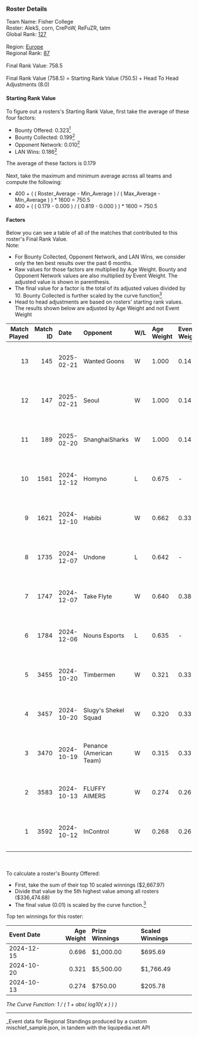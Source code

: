 ### Roster Details<br />
Team Name: Fisher College<br />
Roster: AlekS, corn, CrePoW, ReFuZR, tatm<br />
Global Rank: [127](../../standings_global_2025_03_01.md)<br />
<br />
Region: [Europe]( ../../standings_europe_2025_03_01.md)<br />
Regional Rank: [87]( ../../standings_europe_2025_03_01.md)<br />
<br />
Final Rank Value:  758.5<br />
<br />
Final Rank Value (758.5) = Starting Rank Value (750.5) + Head To Head Adjustments (8.0)<br />

#### Starting Rank Value<br />
To figure out a rosters's Starting Rank Value, first take the average of these four factors:<br />
- Bounty Offered: 0.323[<sup>1</sup>](#table2)
- Bounty Collected: 0.199[<sup>2</sup>](#table1)
- Opponent Network: 0.010[<sup>2</sup>](#table1)
- LAN Wins: 0.186[<sup>2</sup>](#table1)

The average of these factors is 0.179<br />
<br />
Next, take the maximum and minimum average across all teams and compute the following:<br />
- 400 + ( ( Roster_Average - Min_Average ) / ( Max_Average - Min_Average ) ) * 1600 = 750.5
- 400 + ( ( 0.179 - 0.000 ) / ( 0.819 - 0.000 ) ) * 1600 = 750.5


#### Factors<br />
Below you can see a table of all of the matches that contributed to this roster's Final Rank Value.<br />
Note:<br />

- For Bounty Collected, Opponent Network, and LAN Wins, we consider only the ten best results over the past 6 months.
- Raw values for those factors are multiplied by Age Weight. Bounty and Opponent Network values are also multiplied by Event Weight. The adjusted value is shown in parenthesis.
- The final value for a factor is the total of its adjusted values divided by 10. Bounty Collected is further scaled by the curve function[<sup>3</sup>](#curveFunction)
- Head to head adjustments are based on rosters' starting rank values. The results shown below are adjusted by Age Weight and not Event Weight
<span id="table1"></span><br />


| Match Played | Match ID | Date       | Opponent                | W/L | Age Weight | Event Weight | Bounty Collected | Opponent Network | LAN Wins  | H2H Adj. | Roster                            |
| -: | -: | :- | :- | :- | :- | :- | :- | :- | :- | -: | :- |
|           13 |      145 | 2025-02-21 | Wanted Goons            | W   | 1.000      | 0.143        | 0.000 (0.000)    | 0.111 (0.016)    | 0 (0.000) |     7.45 | AlekS, corn, CrePoW, ReFuZR, tatm |
|           12 |      147 | 2025-02-21 | Seoul                   | W   | 1.000      | 0.143        | 0.000 (0.000)    | 0.056 (0.008)    | 0 (0.000) |     4.15 | AlekS, corn, CrePoW, ReFuZR, tatm |
|           11 |      189 | 2025-02-20 | ShanghaiSharks          | W   | 1.000      | 0.143        | 0.000 (0.000)    | 0.038 (0.005)    | 0 (0.000) |     4.10 | AlekS, corn, CrePoW, ReFuZR, tatm |
|           10 |     1561 | 2024-12-12 | Homyno                  | L   | 0.675      | -            | -                | -                | -         |   -12.22 | AlekS, corn, CrePoW, ReFuZR, tatm |
|            9 |     1621 | 2024-12-10 | Habibi                  | W   | 0.662      | 0.333        | 0.001 (0.000)    | 0.000 (0.000)    | 0 (0.000) |     4.37 | AlekS, corn, CrePoW, ReFuZR, tatm |
|            8 |     1735 | 2024-12-07 | Undone                  | L   | 0.642      | -            | -                | -                | -         |   -10.64 | AlekS, corn, CrePoW, ReFuZR, tatm |
|            7 |     1747 | 2024-12-07 | Take Flyte              | W   | 0.640      | 0.384        | 0.000 (0.000)    | 0.167 (0.041)    | 1 (0.640) |     3.61 | AlekS, corn, CrePoW, ReFuZR, tatm |
|            6 |     1784 | 2024-12-06 | Nouns Esports           | L   | 0.635      | -            | -                | -                | -         |    -7.66 | AlekS, corn, CrePoW, ReFuZR, tatm |
|            5 |     3455 | 2024-10-20 | Timbermen               | W   | 0.321      | 0.333        | 0.002 (0.000)    | 0.035 (0.004)    | 1 (0.321) |     3.87 | AlekS, corn, CrePoW, ReFuZR, tatm |
|            4 |     3457 | 2024-10-20 | Slugy's Shekel Squad    | W   | 0.320      | 0.333        | 0.001 (0.000)    | 0.018 (0.002)    | 1 (0.320) |     2.31 | AlekS, corn, CrePoW, ReFuZR, tatm |
|            3 |     3470 | 2024-10-19 | Penance (American Team) | W   | 0.315      | 0.333        | 0.000 (0.000)    | 0.004 (0.000)    | 1 (0.315) |     1.16 | AlekS, corn, CrePoW, ReFuZR, tatm |
|            2 |     3583 | 2024-10-13 | FLUFFY AIMERS           | W   | 0.274      | 0.262        | 0.005 (0.000)    | 0.207 (0.015)    | 0 (0.000) |     4.80 | AlekS, corn, CrePoW, ReFuZR, tatm |
|            1 |     3592 | 2024-10-12 | InControl               | W   | 0.268      | 0.262        | 0.001 (0.000)    | 0.069 (0.005)    | 0 (0.000) |     2.73 | AlekS, corn, CrePoW, ReFuZR, tatm |

<br />
<span id="table2"></span><br />
To calculate a roster's Bounty Offered:<br />

- First, take the sum of their top 10 scaled winnings ($2,667.97)
- Divide that value by the 5th highest value among all rosters ($336,474.68)
- The final value (0.01) is scaled by the curve function.[<sup>3</sup>](#curveFunction)

Top ten winnings for this roster:<br />

| Event Date | Age Weight | Prize Winnings | Scaled Winnings |
| :- | -: | :- | :- |
| 2024-12-15 |      0.696 | $1,000.00      | $695.69         |
| 2024-10-20 |      0.321 | $5,500.00      | $1,766.49       |
| 2024-10-13 |      0.274 | $750.00        | $205.78         |


<span id="curveFunction"></span>_The Curve Function: 1 / ( 1 + abs( log10( x ) ) )_<br />

---
_Event data for Regional Standings produced by a custom mischief_sample.json, in tandem with the liquipedia.net API<br />
